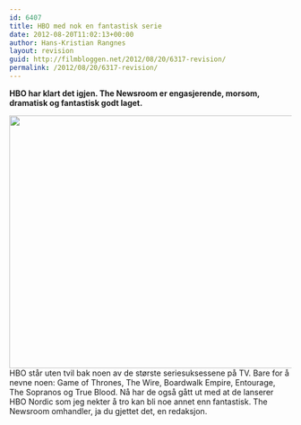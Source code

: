 ```yaml
---
id: 6407
title: HBO med nok en fantastisk serie
date: 2012-08-20T11:02:13+00:00
author: Hans-Kristian Rangnes
layout: revision
guid: http://filmbloggen.net/2012/08/20/6317-revision/
permalink: /2012/08/20/6317-revision/
---
```

**HBO har klart det igjen. The Newsroom er engasjerende, morsom, dramatisk og fantastisk godt laget.**<!--more-->

  
<a href="http://filmbloggen.net/?attachment_id=6318" rel="attachment wp-att-6318"><img class="alignnone size-full wp-image-6318" src="http://filmbloggen.net/wp-content/uploads//2012/08/120809-ep08-will-600.jpg" alt="" width="600" height="450" /></a>  
HBO står uten tvil bak noen av de største seriesuksessene på TV. Bare for å nevne noen: Game of Thrones, The Wire, Boardwalk Empire, Entourage, The Sopranos og True Blood. Nå har de også gått ut med at de lanserer HBO Nordic som jeg nekter å tro kan bli noe annet enn fantastisk. The Newsroom omhandler, ja du gjettet det, en redaksjon.